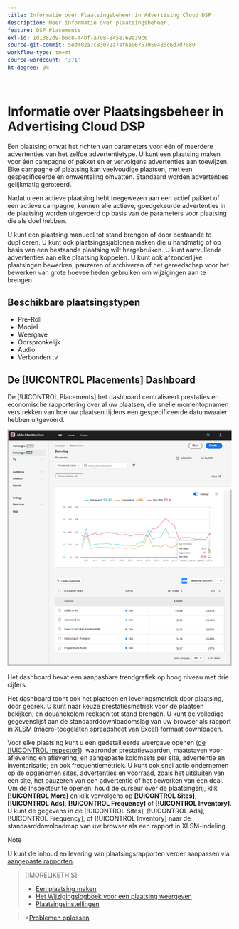 ```yaml
---
title: Informatie over Plaatsingsbeheer in Advertising Cloud DSP
description: Meer informatie over plaatsingsbeheer.
feature: DSP Placements
exl-id: 1d1382d9-b6c8-44bf-a708-8458769a39c6
source-git-commit: 5ed402a7c83072a7af6a06757050486c6d7d7080
workflow-type: tm+mt
source-wordcount: '371'
ht-degree: 0%

---
```


# Informatie over Plaatsingsbeheer in Advertising Cloud DSP

Een plaatsing omvat het richten van parameters voor één of meerdere advertenties van het zelfde advertentietype. U kunt een plaatsing maken voor één campagne of pakket en er vervolgens advertenties aan toewijzen. Elke campagne of plaatsing kan veelvoudige plaatsen, met een gespecificeerde en omwenteling omvatten. Standaard worden advertenties gelijkmatig geroteerd.

Nadat u een actieve plaatsing hebt toegewezen aan een actief pakket of een actieve campagne, kunnen alle actieve, goedgekeurde advertenties in de plaatsing worden uitgevoerd op basis van de parameters voor plaatsing die als doel hebben.

U kunt een plaatsing manueel tot stand brengen of door bestaande te dupliceren. U kunt ook plaatsingssjablonen maken die u handmatig of op basis van een bestaande plaatsing wilt hergebruiken. U kunt aanvullende advertenties aan elke plaatsing koppelen. U kunt ook afzonderlijke plaatsingen bewerken, pauzeren of archiveren of het gereedschap voor het bewerken van grote hoeveelheden gebruiken om wijzigingen aan te brengen.

## Beschikbare plaatsingstypen

* Pre-Roll
* Mobiel
* Weergave
* Oorspronkelijk
* Audio
* Verbonden tv

## De [!UICONTROL Placements] Dashboard

De [!UICONTROL Placements] het dashboard centraliseert prestaties en economische rapportering over al uw plaatsen, die snelle momentopnamen verstrekken van hoe uw plaatsen tijdens een gespecificeerde datumwaaier hebben uitgevoerd.

![Plaatsingsdashboard](/help/dsp/assets/placement-dashboard.png)

Het dashboard bevat een aanpasbare trendgrafiek op hoog niveau met drie cijfers.

Het dashboard toont ook het plaatsen en leveringsmetriek door plaatsing, door gebrek. U kunt naar keuze prestatiesmetriek voor de plaatsen bekijken, en douanekolom reeksen tot stand brengen. U kunt de volledige gegevenslijst aan de standaarddownloadomslag van uw browser als rapport in XLSM (macro-toegelaten spreadsheet van Excel) formaat downloaden.

Voor elke plaatsing kunt u een gedetailleerde weergave openen ([de [!UICONTROL Inspector]](/help/dsp/campaign-management/reports/campaign-reports-about.md)), waaronder prestatiewaarden, maatstaven voor aflevering en aflevering, en aangepaste kolomsets per site, advertentie en inventarisatie; en ook frequentiemetriek. U kunt ook snel actie ondernemen op de opgenomen sites, advertenties en voorraad, zoals het uitsluiten van een site, het pauzeren van een advertentie of het bewerken van een deal. Om de Inspecteur te openen, houd de curseur over de plaatsingsrij, klik **[!UICONTROL More]** en klik vervolgens op **[!UICONTROL Sites]**, **[!UICONTROL Ads]**, **[!UICONTROL Frequency]** of **[!UICONTROL Inventory]**. U kunt de gegevens in de [!UICONTROL Sites], [!UICONTROL Ads], [!UICONTROL Frequency], of [!UICONTROL Inventory]  naar de standaarddownloadmap van uw browser als een rapport in XLSM-indeling.

>[!NOTE]
>
>U kunt de inhoud en levering van plaatsingsrapporten verder aanpassen via [aangepaste rapporten](/help/dsp/reports/report-about.md).

>[!MORELIKETHIS]
>
>* [Een plaatsing maken](placement-create.md)
>* [Het Wijzigingslogboek voor een plaatsing weergeven](placement-change-log.md)
>* [Plaatsingsinstellingen](placement-settings.md)

   >*[Problemen oplossen](/help/dsp/optimization/troubleshooting-performance.md)

